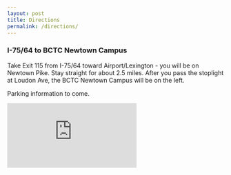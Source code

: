 ```yaml
---
layout: post
title: Directions
permalink: /directions/
---
```

<div class="row">
  <div class="col-md-5 col-md-offset-1">
    <h3>I-75/64 to BCTC Newtown Campus</h3>
    <p>
      Take Exit 115 from I-75/64 toward Airport/Lexington - you will be on Newtown Pike. Stay straight for about 2.5 miles. After you pass the stoplight at Loudon Ave, the BCTC Newtown Campus will be on the left.
    </p>
    <p>
      Parking information to come.
    </p>
  </div>
  <div class="col-md-6">
    <p class="hotel-topper">
      <iframe src="https://www.google.com/maps/embed?pb=!1m29!1m12!1m3!1d50257.11255460238!2d-84.49332582172477!3d38.06876170797998!2m3!1f0!2f0!3f0!3m2!1i1024!2i768!4f13.1!4m14!1i0!3e6!4m5!1s0x88424f7f6636f8df%3A0x25667c68829e69f6!2sInterstate+75+%26+Interstate+64%2C+Lexington%2C+KY+40505!3m2!1d38.0592688!2d-84.4347985!4m5!1s0x884244f57e5449eb%3A0xc9ab7f6133c56ce4!2sBluegrass+Community+%26+Technical+College%2C+500+Newtown+Pike%2C+Lexington%2C+KY+40508!3m2!1d38.061167!2d-84.49779!5e0!3m2!1sen!2sus!4v1420760531560" frameborder="0" class="map"></iframe>
    </p>
  </div>
</div>
